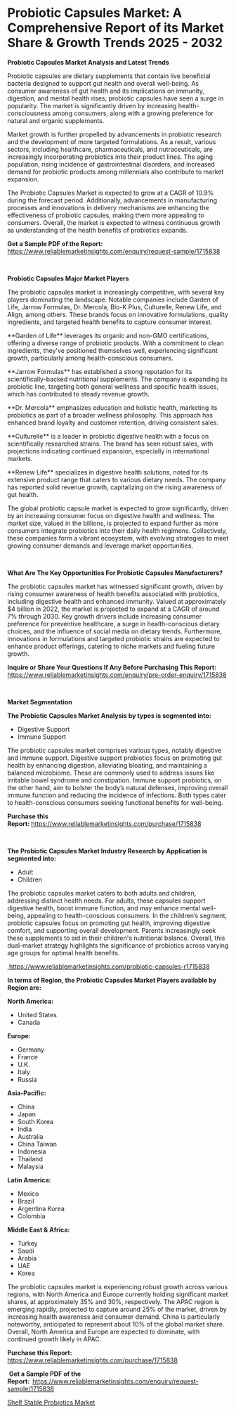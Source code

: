 <p><h1>Probiotic Capsules Market: A Comprehensive Report of its Market Share & Growth Trends 2025 - 2032</h1></p><p><strong>Probiotic Capsules Market Analysis and Latest Trends</strong></p>
<p><p>Probiotic capsules are dietary supplements that contain live beneficial bacteria designed to support gut health and overall well-being. As consumer awareness of gut health and its implications on immunity, digestion, and mental health rises, probiotic capsules have seen a surge in popularity. The market is significantly driven by increasing health-consciousness among consumers, along with a growing preference for natural and organic supplements.</p><p>Market growth is further propelled by advancements in probiotic research and the development of more targeted formulations. As a result, various sectors, including healthcare, pharmaceuticals, and nutraceuticals, are increasingly incorporating probiotics into their product lines. The aging population, rising incidence of gastrointestinal disorders, and increased demand for probiotic products among millennials also contribute to market expansion.</p><p>The Probiotic Capsules Market is expected to grow at a CAGR of 10.9% during the forecast period. Additionally, advancements in manufacturing processes and innovations in delivery mechanisms are enhancing the effectiveness of probiotic capsules, making them more appealing to consumers. Overall, the market is expected to witness continuous growth as understanding of the health benefits of probiotics expands.</p></p>
<p><strong>Get a Sample PDF of the Report:&nbsp;</strong> <a href="https://www.reliablemarketinsights.com/enquiry/request-sample/1715838?utm_campaign=2441&utm_medium=2&utm_source=Github&utm_content=ia&utm_term=28032025&utm_id=probiotic-capsules">https://www.reliablemarketinsights.com/enquiry/request-sample/1715838</a></p>
<p>&nbsp;</p>
<p><strong>Probiotic Capsules Major Market Players</strong></p>
<p><p>The probiotic capsules market is increasingly competitive, with several key players dominating the landscape. Notable companies include Garden of Life, Jarrow Formulas, Dr. Mercola, Bio-K Plus, Culturelle, Renew Life, and Align, among others. These brands focus on innovative formulations, quality ingredients, and targeted health benefits to capture consumer interest.</p><p>**Garden of Life** leverages its organic and non-GMO certifications, offering a diverse range of probiotic products. With a commitment to clean ingredients, they've positioned themselves well, experiencing significant growth, particularly among health-conscious consumers.</p><p>**Jarrow Formulas** has established a strong reputation for its scientifically-backed nutritional supplements. The company is expanding its probiotic line, targeting both general wellness and specific health issues, which has contributed to steady revenue growth.</p><p>**Dr. Mercola** emphasizes education and holistic health, marketing its probiotics as part of a broader wellness philosophy. This approach has enhanced brand loyalty and customer retention, driving consistent sales.</p><p>**Culturelle** is a leader in probiotic digestive health with a focus on scientifically researched strains. The brand has seen robust sales, with projections indicating continued expansion, especially in international markets.</p><p>**Renew Life** specializes in digestive health solutions, noted for its extensive product range that caters to various dietary needs. The company has reported solid revenue growth, capitalizing on the rising awareness of gut health.</p><p>The global probiotic capsule market is expected to grow significantly, driven by an increasing consumer focus on digestive health and wellness. The market size, valued in the billions, is projected to expand further as more consumers integrate probiotics into their daily health regimens. Collectively, these companies form a vibrant ecosystem, with evolving strategies to meet growing consumer demands and leverage market opportunities.</p></p>
<p>&nbsp;</p>
<p><strong>What Are The Key Opportunities For Probiotic Capsules Manufacturers?</strong></p>
<p><p>The probiotic capsules market has witnessed significant growth, driven by rising consumer awareness of health benefits associated with probiotics, including digestive health and enhanced immunity. Valued at approximately $4 billion in 2022, the market is projected to expand at a CAGR of around 7% through 2030. Key growth drivers include increasing consumer preference for preventive healthcare, a surge in health-conscious dietary choices, and the influence of social media on dietary trends. Furthermore, innovations in formulations and targeted probiotic strains are expected to enhance product offerings, catering to niche markets and fueling future growth.</p></p>
<p><strong>Inquire or Share Your Questions If Any Before Purchasing This Report:</strong> <a href="https://www.reliablemarketinsights.com/enquiry/pre-order-enquiry/1715838?utm_campaign=2441&utm_medium=2&utm_source=Github&utm_content=ia&utm_term=28032025&utm_id=probiotic-capsules">https://www.reliablemarketinsights.com/enquiry/pre-order-enquiry/1715838</a></p>
<p>&nbsp;</p>
<p><strong>Market Segmentation</strong></p>
<p><strong>The Probiotic Capsules Market Analysis by types is segmented into:</strong></p>
<p><ul><li>Digestive Support</li><li>Immune Support</li></ul></p>
<p><p>The probiotic capsules market comprises various types, notably digestive and immune support. Digestive support probiotics focus on promoting gut health by enhancing digestion, alleviating bloating, and maintaining a balanced microbiome. These are commonly used to address issues like irritable bowel syndrome and constipation. Immune support probiotics, on the other hand, aim to bolster the body’s natural defenses, improving overall immune function and reducing the incidence of infections. Both types cater to health-conscious consumers seeking functional benefits for well-being.</p></p>
<p><strong>Purchase this Report:&nbsp;</strong><a href="https://www.reliablemarketinsights.com/purchase/1715838?utm_campaign=2441&utm_medium=2&utm_source=Github&utm_content=ia&utm_term=28032025&utm_id=probiotic-capsules">https://www.reliablemarketinsights.com/purchase/1715838</a></p>
<p>&nbsp;</p>
<p><strong>The Probiotic Capsules Market Industry Research by Application is segmented into:</strong></p>
<p><ul><li>Adult</li><li>Children</li></ul></p>
<p><p>The probiotic capsules market caters to both adults and children, addressing distinct health needs. For adults, these capsules support digestive health, boost immune function, and may enhance mental well-being, appealing to health-conscious consumers. In the children’s segment, probiotic capsules focus on promoting gut health, improving digestive comfort, and supporting overall development. Parents increasingly seek these supplements to aid in their children's nutritional balance. Overall, this dual-market strategy highlights the significance of probiotics across varying age groups for optimal health benefits.</p></p>
<p><a href="https://www.reliablemarketinsights.com/probiotic-capsules-r1715838?utm_campaign=2441&utm_medium=2&utm_source=Github&utm_content=ia&utm_term=28032025&utm_id=probiotic-capsules">&nbsp;https://www.reliablemarketinsights.com/probiotic-capsules-r1715838</a></p>
<p><strong>In terms of Region, the Probiotic Capsules Market Players available by Region are:</strong></p>
<p>
    <p> <strong> North America: </strong>
        <ul>
            <li>United States</li>
            <li>Canada</li>
        </ul>
        </p> 
    <p> <strong> Europe: </strong>
        <ul>
            <li>Germany</li>
            <li>France</li>
            <li>U.K.</li>
            <li>Italy</li>
            <li>Russia</li>
        </ul>
        </p> 
    <p> <strong> Asia-Pacific: </strong>
        <ul>
            <li>China</li>
            <li>Japan</li>
            <li>South Korea</li>
            <li>India</li>
            <li>Australia</li>
            <li>China Taiwan</li>
            <li>Indonesia</li>
            <li>Thailand</li>
            <li>Malaysia</li>
        </ul>
        </p> 
    <p> <strong> Latin America: </strong>
        <ul>
            <li>Mexico</li>
            <li>Brazil</li>
            <li>Argentina Korea</li>
            <li>Colombia</li>
        </ul>
        </p> 
    <p> <strong> Middle East & Africa: </strong>
        <ul>
            <li>Turkey</li>
            <li>Saudi</li>
            <li>Arabia</li>
            <li>UAE</li>
            <li>Korea</li>
        </ul>
    </p>
    </p>
<p><p>The probiotic capsules market is experiencing robust growth across various regions, with North America and Europe currently holding significant market shares, at approximately 35% and 30%, respectively. The APAC region is emerging rapidly, projected to capture around 25% of the market, driven by increasing health awareness and consumer demand. China is particularly noteworthy, anticipated to represent about 10% of the global market share. Overall, North America and Europe are expected to dominate, with continued growth likely in APAC.</p></p>
<p><strong>Purchase this Report: </strong><a href="https://www.reliablemarketinsights.com/purchase/1715838?utm_campaign=2441&utm_medium=2&utm_source=Github&utm_content=ia&utm_term=28032025&utm_id=probiotic-capsules">https://www.reliablemarketinsights.com/purchase/1715838</a></p>
<p>&nbsp;<strong>Get a Sample PDF of the Report:&nbsp;&nbsp;</strong><a href="https://www.reliablemarketinsights.com/enquiry/request-sample/1715838?utm_campaign=2441&utm_medium=2&utm_source=Github&utm_content=ia&utm_term=28032025&utm_id=probiotic-capsules">https://www.reliablemarketinsights.com/enquiry/request-sample/1715838</a></p>
<p><strong></strong></p>
<p><p><a href="https://github.com/ilonaenterline65/Market-Research-Report-List-1/blob/main/shelf-stable-probiotics-market.md?utm_campaign=2441&utm_medium=2&utm_source=Github&utm_content=ia&utm_term=28032025&utm_id=probiotic-capsules">Shelf Stable Probiotics Market</a></p></p>